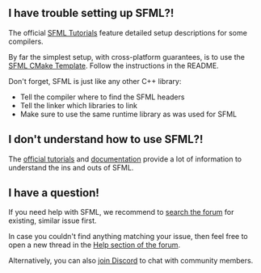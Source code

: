 ## I have trouble setting up SFML?!

The official [SFML Tutorials](https://www.sfml-dev.org/tutorials/latest/#getting-started) feature detailed setup descriptions for some compilers.

By far the simplest setup, with cross-platform guarantees, is to use the [SFML CMake Template](https://github.com/SFML/cmake-sfml-project).
Follow the instructions in the README.

Don't forget, SFML is just like any other C++ library:

-   Tell the compiler where to find the SFML headers
-   Tell the linker which libraries to link
-   Make sure to use the same runtime library as was used for SFML

## I don't understand how to use SFML?!

The [official tutorials](https://www.sfml-dev.org/tutorials/latest/) and [documentation](https://www.sfml-dev.org/documentation/latest/) provide a lot of information to understand the ins and outs of SFML.

## I have a question!

If you need help with SFML, we recommend to [search the forum](https://www.google.com/search?q=site%3Ahttps%3A%2F%2Fen.sfml-dev.org) for existing, similar issue first.

In case you couldn't find anything matching your issue, then feel free to open a new thread in the [Help section of the forum](https://en.sfml-dev.org/forums/index.php#c3).

Alternatively, you can also [join Discord](https://discord.gg/nr4X7Fh) to chat with community members.
